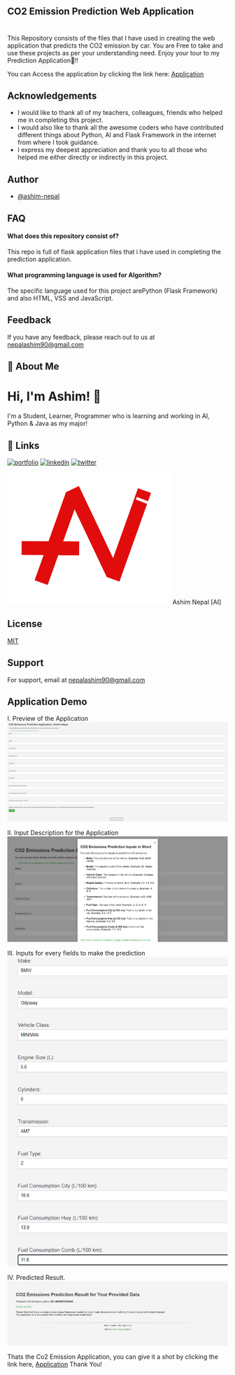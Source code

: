 ## CO2 Emission Prediction Web Application
# 

This Repository consists of the files that I have used in creating the web application that predicts the CO2 emission by car. You are Free to take and use these projects as per your understanding need. Enjoy your tour to my Prediction Application🌾!!

You can Access the application by clicking the link here: [Application](https://co2-emission-prediction-application.onrender.com/)


## Acknowledgements

- I would like to thank all of my teachers, colleagues, friends who helped me in completing this project.
- I would also like to thank all the awesome coders who have contributed different things about Python, AI and Flask Framework in the internet from where I took guidance.
- I express my deepest appreciation and thank you to all those who helped me either directly or indirectly in this project.  


## Author

- [@ashim-nepal](https://www.github.com/ashim-nepal)

## FAQ

#### What does this repository consist of?

This repo is full of flask application files that i have used in completing the prediction application.


#### What programming language is used for Algorithm?

The specific language used for this project arePython (Flask Framework) and also HTML, VSS and JavaScript.

## Feedback

If you have any feedback, please reach out to us at nepalashim90@gmail.com


## 🚀 About Me
# Hi, I'm Ashim! 👋
I'm a Student, Learner, Programmer who is learning and working in AI, Python & Java as my major!



## 🔗 Links
[![portfolio](https://img.shields.io/badge/my_portfolio-000?style=for-the-badge&logo=ko-fi&logoColor=white)](https://ashimnepal.com.np/)
[![linkedin](https://img.shields.io/badge/linkedin-0A66C2?style=for-the-badge&logo=linkedin&logoColor=white)](https://www.linkedin.com/in/ashim-nepal)
[![twitter](https://img.shields.io/badge/twitter-1DA1F2?style=for-the-badge&logo=twitter&logoColor=white)](https://twitter.com/asnp_ash)

![Logo](https://github.com/ashim-nepal/images/blob/main/logoNewNobg.png?raw=true)
Ashim Nepal [AI]

## License

[MIT](https://choosealicense.com/licenses/mit/)

## Support

For support, email at nepalashim90@gmail.com


## Application Demo

I. Preview of the Application
![app-1](https://raw.githubusercontent.com/ashim-nepal/images/main/CO2-Prediction-app-1.png)

II. Input Description for the Application
![app-2](https://raw.githubusercontent.com/ashim-nepal/images/main/CO2-Prediction-app-2.png)

III. Inputs for every fields to make the prediction
![app-3](https://raw.githubusercontent.com/ashim-nepal/images/main/CO2-Prediction-app-3.png)

IV. Predicted Result.
![app-4](https://raw.githubusercontent.com/ashim-nepal/images/main/CO2-Prediction-app-4.png)

Thats the Co2 Emission Application, you can give it a shot by clicking the link here, [Application](https://co2-emission-prediction-application.onrender.com/)
Thank You!


